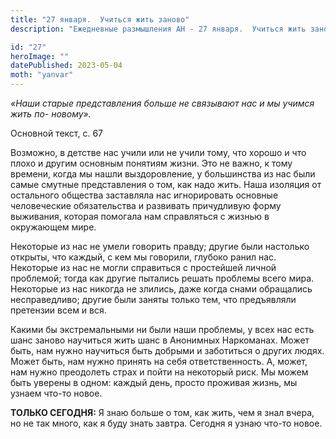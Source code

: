 ```yaml
---
title: "27 января.  Учиться жить заново"
description: "Ежедневные размышления АН - 27 января.  Учиться жить заново"

id: "27"
heroImage: ""
datePublished: 2023-05-04
moth: "yanvar"
---
```


_«Наши старые представления больше не связывают нас и мы учимся жить по-
новому»._

Основной текст, с. 67

Возможно, в детстве нас учили или не учили тому, что хорошо и что плохо и
другим основным понятиям жизни. Это не важно, к тому времени, когда мы нашли
выздоровление, у большинства из нас были самые смутные представления о том,
как надо жить. Наша изоляция от остального общества заставляла нас
игнорировать основные человеческие обязательства и развивать причудливую форму
выживания, которая помогала нам справляться с жизнью в окружающем мире.

Некоторые из нас не умели говорить правду; другие были настолько открыты, что
каждый, с кем мы говорили, глубоко ранил нас. Некоторые из нас не могли
справиться с простейшей личной проблемой; тогда как другие пытались решать
проблемы всего мира. Некоторые из нас никогда не злились, даже когда снами
обращались несправедливо; другие были заняты только тем, что предъявляли
претензии всем и вся.

Какими бы экстремальными ни были наши проблемы, у всех нас есть шанс заново
научиться жить шанс в Анонимных Наркоманах. Может быть, нам нужно научиться
быть добрыми и заботиться о других людях. Может быть, нам нужно принять на
себя ответственность. А, может, нам нужно преодолеть страх и пойти на
некоторый риск. Мы можем быть уверены в одном: каждый день, просто проживая
жизнь, мы узнаем что-то новое.

**ТОЛЬКО СЕГОДНЯ:** Я знаю больше о том, как жить, чем я знал вчера, но не так
много, как я буду знать завтра. Сегодня я узнаю что-то новое.
